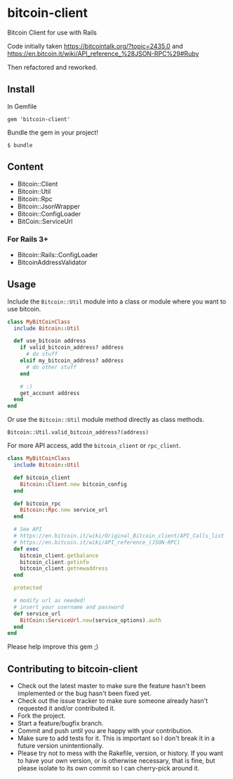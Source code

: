 # bitcoin-client

Bitcoin Client for use with Rails

Code initially taken https://bitcointalk.org/?topic=2435.0 and https://en.bitcoin.it/wiki/API_reference_%28JSON-RPC%29#Ruby

Then refactored and reworked.

## Install

In Gemfile

`gem 'bitcoin-client'`

Bundle the gem in your project!

`$ bundle`

## Content

* Bitcoin::Client
* Bitcoin::Util
* Bitcoin::Rpc
* Bitcoin::JsonWrapper
* Bitcoin::ConfigLoader
* BitCoin::ServiceUrl

### For Rails 3+

* Bitcoin::Rails::ConfigLoader
* BitcoinAddressValidator

## Usage

Include the `Bitcoin::Util` module into a class or module where you want to use bitcoin.

```ruby
class MyBitCoinClass
  include Bitcoin::Util

  def use_bitcoin address
    if valid_bitcoin_address? address
      # do stuff
    elsif my_bitcoin_address? address
      # do other stuff
    end

    # :)
    get_account address
  end
end
```

Or use the `Bitcoin::Util` module method directly as class methods.

`Bitcoin::Util.valid_bitcoin_address?(address)`

For more API access, add the `bitcoin_client` or `rpc_client`.

```ruby
class MyBitCoinClass
  include Bitcoin::Util

  def bitcoin_client
    Bitcoin::Client.new bitcoin_config
  end

  def bitcoin_rpc
    Bitcoin::Rpc.new service_url
  end

  # See API 
  # https://en.bitcoin.it/wiki/Original_Bitcoin_client/API_Calls_list
  # https://en.bitcoin.it/wiki/API_reference_(JSON-RPC)
  def exec
    bitcoin_client.getbalance
    bitcoin_client.getinfo
    bitcoin_client.getnewaddress
  end

  protected

  # modify url as needed!
  # insert your username and password
  def service_url
    BitCoin::ServiceUrl.new(service_options).auth
  end
end
```

Please help improve this gem ;)

## Contributing to bitcoin-client
 
* Check out the latest master to make sure the feature hasn't been implemented or the bug hasn't been fixed yet.
* Check out the issue tracker to make sure someone already hasn't requested it and/or contributed it.
* Fork the project.
* Start a feature/bugfix branch.
* Commit and push until you are happy with your contribution.
* Make sure to add tests for it. This is important so I don't break it in a future version unintentionally.
* Please try not to mess with the Rakefile, version, or history. If you want to have your own version, or is otherwise necessary, that is fine, but please isolate to its own commit so I can cherry-pick around it.
